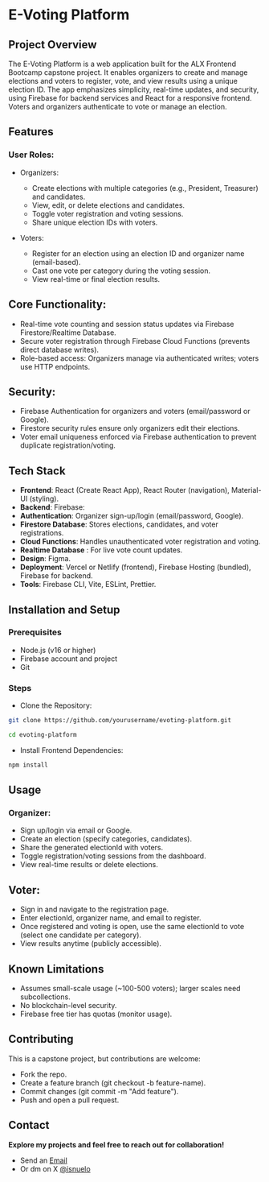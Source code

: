 # E-Voting Platform

## Project Overview

The E-Voting Platform is a web application built for the ALX Frontend Bootcamp capstone project. It enables organizers to create and manage elections and voters to register, vote, and view results using a unique election ID. The app emphasizes simplicity, real-time updates, and security, using Firebase for backend services and React for a responsive frontend. Voters and organizers authenticate to vote or manage an election.

## Features

### User Roles:

- Organizers:

  - Create elections with multiple categories (e.g., President, Treasurer) and candidates.
  - View, edit, or delete elections and candidates.
  - Toggle voter registration and voting sessions.
  - Share unique election IDs with voters.

- Voters:
  - Register for an election using an election ID and organizer name (email-based).
  - Cast one vote per category during the voting session.
  - View real-time or final election results.

## Core Functionality:

- Real-time vote counting and session status updates via Firebase Firestore/Realtime Database.
- Secure voter registration through Firebase Cloud Functions (prevents direct database writes).
- Role-based access: Organizers manage via authenticated writes; voters use HTTP endpoints.

## Security:

- Firebase Authentication for organizers and voters (email/password or Google).
- Firestore security rules ensure only organizers edit their elections.
- Voter email uniqueness enforced via Firebase authentication to prevent duplicate registration/voting.

## Tech Stack

- **Frontend**: React (Create React App), React Router (navigation), Material-UI (styling).
- **Backend**: Firebase:
- **Authentication**: Organizer sign-up/login (email/password, Google).
- **Firestore Database**: Stores elections, candidates, and voter registrations.
- **Cloud Functions**: Handles unauthenticated voter registration and voting.
- **Realtime Database** : For live vote count updates.
- **Design**: Figma.
- **Deployment**: Vercel or Netlify (frontend), Firebase Hosting (bundled), Firebase for backend.
- **Tools**: Firebase CLI, Vite, ESLint, Prettier.

## Installation and Setup

### Prerequisites

- Node.js (v16 or higher)
- Firebase account and project
- Git

### Steps

- Clone the Repository:

```bash
git clone https://github.com/yourusername/evoting-platform.git

cd evoting-platform
```

- Install Frontend Dependencies:

```bash
npm install
```

## Usage

### Organizer:

- Sign up/login via email or Google.
- Create an election (specify categories, candidates).
- Share the generated electionId with voters.
- Toggle registration/voting sessions from the dashboard.
- View real-time results or delete elections.

## Voter:

- Sign in and navigate to the registration page.
- Enter electionId, organizer name, and email to register.
- Once registered and voting is open, use the same electionId to vote (select one candidate per category).
- View results anytime (publicly accessible).

## Known Limitations

- Assumes small-scale usage (~100-500 voters); larger scales need subcollections.
- No blockchain-level security.
- Firebase free tier has quotas (monitor usage).

## Contributing

This is a capstone project, but contributions are welcome:

- Fork the repo.
- Create a feature branch (git checkout -b feature-name).
- Commit changes (git commit -m "Add feature").
- Push and open a pull request.

## Contact

**Explore my projects and feel free to reach out for collaboration!**

- Send an <a href="mailto:nuelakalo@gmail.com">Email</a>
- Or dm on X [@isnuelo](https://x.com/isNuelo)
